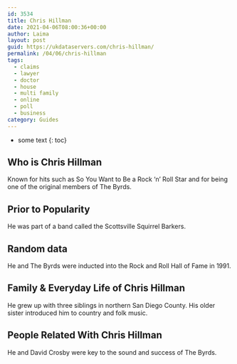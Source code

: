 ```yaml
---
id: 3534
title: Chris Hillman
date: 2021-04-06T08:00:36+00:00
author: Laima
layout: post
guid: https://ukdataservers.com/chris-hillman/
permalink: /04/06/chris-hillman
tags:
  - claims
  - lawyer
  - doctor
  - house
  - multi family
  - online
  - poll
  - business
category: Guides
---
```


* some text
{: toc}


## Who is Chris Hillman
                  
                  
                  
Known for hits such as So You Want to Be a Rock &#8216;n&#8217; Roll Star and for being one of the original members of The Byrds.
                  
              
            
              
            
                
                
                
## Prior to Popularity
                  
                  
                  
He was part of a band called the Scottsville Squirrel Barkers.
                  
              
            
              
            
                
                
                
## Random data
                  
                  
                  
He and The Byrds were inducted into the Rock and Roll Hall of Fame in 1991.
                  
              
            
              
            
                
                
                
## Family & Everyday Life of Chris Hillman
                  
                  
                  
He grew up with three siblings in northern San Diego County. His older sister introduced him to country and folk music.
                  
              
            
              
            
                
                
                
## People Related With Chris Hillman
                  
                  
                  
He and David Crosby were key to the sound and success of The Byrds.
                  
              
            
              
            
                
              
            
              
              
            
            
              
            
          
          
          